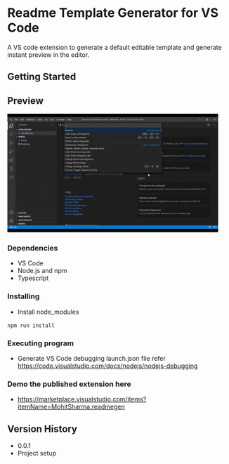 # Readme Template Generator for VS Code

A VS code extension to generate a default editable template and generate instant preview in the editor.

## Getting Started

## Preview

![](vs.gif)

### Dependencies
* VS Code
* Node.js and npm
* Typescript

### Installing
* Install node_modules
```
npm run install
```
### Executing program
* Generate VS Code debugging launch.json file refer https://code.visualstudio.com/docs/nodejs/nodejs-debugging

### Demo the published extension here
* https://marketplace.visualstudio.com/items?itemName=MohitSharma.readmegen

## Version History
* 0.0.1
* Project setup
